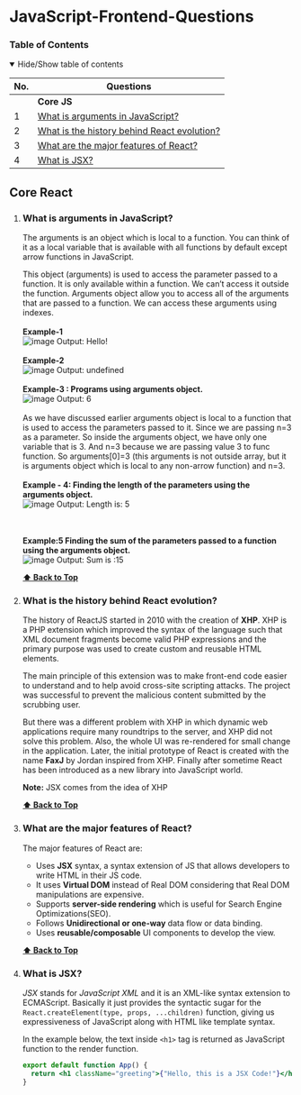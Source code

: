 # JavaScript-Frontend-Questions


### Table of Contents

<details open>
<summary>
Hide/Show table of contents
</summary>

| No. | Questions                                                                                                                                                                                                                        |
| --- | -------------------------------------------------------------------------------------------------------------------------------------------------------------------------------------------------------------------------------- |
|     | **Core JS**                                                                                                                                                                                                                   |
| 1   | [What is arguments in JavaScript?](#What-is-arguments-in-JavaScript)                                                                                                                                                                               |
| 2   | [What is the history behind React evolution?](#What-is-the-history-behind-React-evolution)                                                                                                                                       |
| 3   | [What are the major features of React?](#what-are-the-major-features-of-react)                                                                                                                                                   |
| 4   | [What is JSX?](#what-is-jsx)        



## Core React

1.  ### What is arguments in JavaScript?

      The arguments is an object which is local to a function. You can think of it as a local variable that is available with all functions by default except arrow functions in JavaScript. 
   
      This object (arguments) is used to access the parameter passed to a function. It is only available within a function. We can’t access it outside the function. Arguments object allow you to access all of the 
      arguments that are passed to a function. We can access these arguments using indexes.
      <br><br>
      <b>Example-1</b>
      <br>
      ![image](https://github.com/user-attachments/assets/8bda67e2-2f8f-4c39-880e-cc63be7c7ad0) Output: Hello!
       <br><br>
       <b>Example-2</b>
      <br>
      ![image](https://github.com/user-attachments/assets/ccefefcb-b259-4fc6-8734-9577fddf82b2) Output: undefined
       <br> <br>
       <b>Example-3 : Programs using arguments object.</b>
       <br>
       ![image](https://github.com/user-attachments/assets/5337bb52-c48d-403b-a1d2-ff6bf1758698) Output: 6
       <br> <br>
      As we have discussed earlier arguments object is local to a function that is used to access the parameters passed to it.
      Since we are passing n=3 as a parameter. So inside the arguments object, we have only one variable that is 3. And n=3 because we are passing value 3 to func function. So arguments[0]=3 (this arguments is          not outside array, but it is arguments object which is local to any non-arrow function) and n=3.
       <br> <br>
       <b>Example - 4: Finding the length of the parameters using the arguments object.</b>
       <br>
       ![image](https://github.com/user-attachments/assets/0506c403-c24b-4341-8e1d-09073794fb53) Output: Length is: 5

       <br> <br>
       <b>Example:5 Finding the sum of the parameters passed to a function using the arguments object.</b>
       <br>
       ![image](https://github.com/user-attachments/assets/b290c039-002d-4ff2-ae24-24f27d93957c) Output: Sum is :15



   

    **[⬆ Back to Top](#table-of-contents)**

3.  ### What is the history behind React evolution?

    The history of ReactJS started in 2010 with the creation of **XHP**. XHP is a PHP extension which improved the syntax of the language such that XML document fragments become valid PHP expressions and the primary purpose was used to create custom and reusable HTML elements.

    The main principle of this extension was to make front-end code easier to understand and to help avoid cross-site scripting attacks. The project was successful to prevent the malicious content submitted by the scrubbing user.

    But there was a different problem with XHP in which dynamic web applications require many roundtrips to the server, and XHP did not solve this problem. Also, the whole UI was re-rendered for small change in the application. Later, the initial prototype of React is created with the name **FaxJ** by Jordan inspired from XHP. Finally after sometime React has been introduced as a new library into JavaScript world.

    **Note:** JSX comes from the idea of XHP

    **[⬆ Back to Top](#table-of-contents)**

4.  ### What are the major features of React?

    The major features of React are:

    - Uses **JSX** syntax, a syntax extension of JS that allows developers to write HTML in their JS code.
    - It uses **Virtual DOM** instead of Real DOM considering that Real DOM manipulations are expensive.
    - Supports **server-side rendering** which is useful for Search Engine Optimizations(SEO).
    - Follows **Unidirectional or one-way** data flow or data binding.
    - Uses **reusable/composable** UI components to develop the view.

    **[⬆ Back to Top](#table-of-contents)**

5.  ### What is JSX?

    _JSX_ stands for _JavaScript XML_ and it is an XML-like syntax extension to ECMAScript. Basically it just provides the syntactic sugar for the `React.createElement(type, props, ...children)` function, giving us expressiveness of JavaScript along with HTML like template syntax.

    In the example below, the text inside `<h1>` tag is returned as JavaScript function to the render function.

    ```jsx harmony
    export default function App() {
      return <h1 className="greeting">{"Hello, this is a JSX Code!"}</h1>;
    }
    ```
